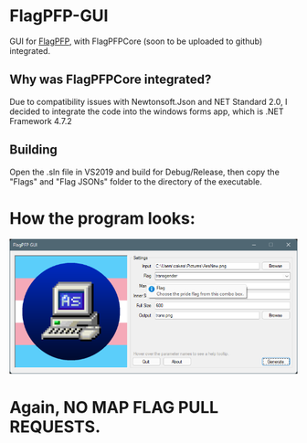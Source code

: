 # FlagPFP-GUI
GUI for [FlagPFP](https://github.com/AestheticalZ/FlagPFP), with FlagPFPCore (soon to be uploaded to github) integrated.

## Why was FlagPFPCore integrated?
Due to compatibility issues with Newtonsoft.Json and NET Standard 2.0, I decided to integrate the code into the windows forms app, which is .NET Framework 4.7.2

## Building
Open the .sln file in VS2019 and build for Debug/Release, then copy the "Flags" and "Flag JSONs" folder to the directory of the executable.

# How the program looks:
![example](githubreadmeexample.png)

# Again, NO MAP FLAG PULL REQUESTS.

